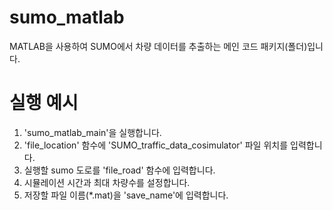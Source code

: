 # sumo_matlab
MATLAB을 사용하여 SUMO에서 차량 데이터를 추출하는 메인 코드 패키지(폴더)입니다.</br>

# 실행 예시
1. 'sumo_matlab_main'을 실행합니다. </br>
2. 'file_location' 함수에 'SUMO_traffic_data_cosimulator' 파일 위치를 입력합니다.</br>
3. 실행할 sumo 도로를 'file_road' 함수에 입력합니다.</br>
4. 시뮬레이션 시간과 최대 차량수를 설정합니다.</br>
5. 저장할 파일 이름(*.mat)을 'save_name'에 입력합니다.

